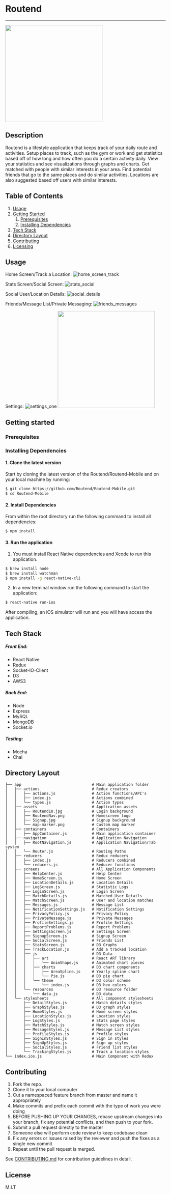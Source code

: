 # Routend
---

<img src="https://s3-us-west-1.amazonaws.com/routend/Screenshots/Login.png" width="305">

## Description
Routend is a lifestyle application that keeps track of your daily route and activities. Setup places to track, such as the gym or work and get statistics based off of how long and how often you do a certain activity daily. View your statistics and see visualizations through graphs and charts. Get matched with people with similar interests in your area. Find potential friends that go to the same places and do similar activities. Locations are also suggested based off users with similar interests.

## Table of Contents

1. [Usage](#usage)
1. [Getting Started](#getting-started)
    1. [Prerequisites](#prerequisites)
    2. [Installing Dependencies](#installing-dependencies)
1. [Tech Stack](#tech-stack)
1. [Directory Layout](#directory-layout)
1. [Contributing](#contributing)
1. [Licensing](#license)

## Usage

Home Screen/Track a Location:
![home_screen_track](https://s3-us-west-1.amazonaws.com/routend/GitHub/HomeTotal.jpg)

Stats Screen/Social Screen:
![stats_social](https://s3-us-west-1.amazonaws.com/routend/GitHub/StatswithMatch.jpg)

Social User/Location Details:
![social_details](https://s3-us-west-1.amazonaws.com/routend/GitHub/MatchDetails.jpg)

Friends/Message List/Private Messaging:
![friends_messages](https://s3-us-west-1.amazonaws.com/routend/GitHub/MessageTotal.jpg)

Settings:
![settings_one](https://s3-us-west-1.amazonaws.com/routend/GitHub/Settings1.jpg)
<img src="https://s3-us-west-1.amazonaws.com/routend/GitHub/Settings2.jpg" width="305">

## Getting started

### Prerequisites

### Installing Dependencies

#### 1. Clone the latest version

  Start by cloning the latest version of the Routend/Routend-Mobile and on your local machine by running:

  ```sh
  $ git clone https://github.com/Routend/Routend-Mobile.git
  $ cd Routend-Mobile
  ```

#### 2. Install Dependencies
  From within the root directory run the following command to install all dependencies:

  ```sh
  $ npm install
  ```

#### 3. Run the application

  1. You must install React Native dependencies and Xcode to run this application.

  ```sh
  $ brew install node
  $ brew install watchman
  $ npm install -g react-native-cli
  ```

  2. In a new terminal window run the following command to start the application:

  ```sh
  $ react-native run-ios
  ```

  After compiling, an iOS simulator will run and you will have access the application.

## Tech Stack

##### Front End:
- React Native
- Redux
- Socket-IO-Client
- D3
- AWS3

##### Back End:
- Node
- Express
- MySQL
- MongoDB
- Socket.io

##### Testing:
- Mocha
- Chai

## Directory Layout
```
├── app                               # Main application folder
│   ├── actions                       # Redux creators
│   │   ├── actions.js                # Action functions/API's
│   │   ├── index.js                  # Actions combined
│   │   └── types.js                  # Action types
│   ├── assets                        # Application assets
│   │   ├── Routend10.jpg             # Login background
│   │   ├── RoutendNav.png            # Homescreen logo
│   │   ├── Signup.jpg                # Signup background
│   │   └── map-marker.png            # Custom map marker
│   ├── containers                    # Containers
│   │   ├── AppContainer.js           # Main application container
│   ├── navigation                    # Application Navigation
│   │   ├── RootNavigation.js         # Application Navigation/Tab system
│   │   └── Router.js                 # Routing Paths
│   ├── reducers                      # Redux reducers
│   │   ├── index.js                  # Reducers combined
│   │   └── reducers.js               # Reducer functions
│   ├── screens                       # All Application Components
│   │   ├── HelpCenter.js             # Help Center
│   │   ├── HomeScreen.js             # Home Screen
│   │   ├── LocationDetails.js        # Location Details
│   │   ├── LogScreen.js              # Statistic Logs
│   │   ├── LoginScreen.js            # Login Screen
│   │   ├── MatchDetails.js           # Matched User Details
│   │   ├── MatchScreen.js            # User and location matches
│   │   ├── Messages.js               # Message List
│   │   ├── NotificationSettings.js   # Notification Settings
│   │   ├── PrivacyPolicy.js          # Privacy Policy
│   │   ├── PrivateMessage.js         # Private Messages
│   │   ├── ProfileSettings.js        # Profile Settings
│   │   ├── ReportProblems.js         # Report Problems
│   │   ├── SettingsScreen.js         # Settings Screen
│   │   ├── SignupScreen.js           # Signup Screen
│   │   ├── SocialScreen.js           # Friends List
│   │   ├── StatsScreen.js            # D3 Graphs
│   │   ├── TrackLocation.js          # Add a tracked location
│   │   ├── js                        # D3 Data
│   │   │   ├── art                   # React ART library
│   │   │   │   └── AnimShape.js      # Animated chart pieces
│   │   │   ├── charts                # D3 chart components
│   │   │   │   ├── AreaSpline.js     # Yearly spline chart
│   │   │   │   └── Pie.js            # D3 pie chart
│   │   │   └── theme                 # D3 color scheme
│   │   │       └── index.js          # D3 hex colors
│   │   └── resources                 # D3 resource folder
│   │       └── data.js               # D3 data
│   └── stylesheets                   # All component stylesheets
│       ├── DetailStyles.js           # Match details styles
│       ├── GraphStyles.js            # D3 graph styles
│       ├── HomeStyles.js             # Home screen styles
│       ├── LocationStyles.js         # Location styles
│       ├── LogStyles.js              # Stats page styles
│       ├── MatchStyles.js            # Match screen styles
│       ├── MessageStyles.js          # Message List styles
│       ├── ProfileStyles.js          # Profile styles
│       ├── SignInStyles.js           # Sign in styles
│       ├── SignUpStyles.js           # Sign up styles
│       ├── SocialStyles.js           # Friend list styles
│       └── TrackingStyles.js         # Track a location styles
└── index.ios.js                      # Main Component with Redux
```

## Contributing

  1. Fork the repo.
  2. Clone it to your local computer
  3. Cut a namespaced feature branch from master and name it appropriately
  4. Make commits and prefix each commit with the type of work you were doing
  5. BEFORE PUSHING UP YOUR CHANGES, rebase upstream changes into your branch, fix any potential conflicts, and then push to your fork.
  6. Submit a pull request directly to the master
  7. Someone else will perform code review to keep codebase clean
  8. Fix any errors or issues raised by the reviewer and push the fixes as a single new commit
  9. Repeat until the pull request is merged.

See [CONTRIBUTING.md](CONTRIBUTING.md) for contribution guidelines in detail.

## License

M.I.T